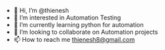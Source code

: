- 👋 Hi, I’m @thienesh
- 👀 I’m interested in Automation Testing
- 🌱 I’m currently learning python for automation
- 💞️ I’m looking to collaborate on Automation projects
- 📫 How to reach me thienesh8@gmail.com

<!---
thienesh/thienesh is a ✨ special ✨ repository because its `README.md` (this file) appears on your GitHub profile.
You can click the Preview link to take a look at your changes.
--->
